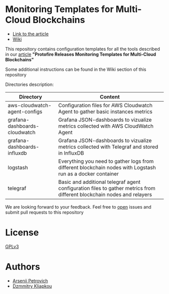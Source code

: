 # Monitoring Templates for Multi-Cloud Blockchains

- [Link to the article]()
- [Wiki](https://github.com/protofire/monitoring/wiki)

This repository contains configuration templates for all the tools described in our [article]() **"Protofire Releases Monitoring Templates for Multi-Cloud Blockchains"**

Some additional instructions can be found in the Wiki section of this repository

Directories description:

| Directory                    | Content                                                                        |
| ---------------------------- | ------------------------------------------------------------------------------ |
| aws-cloudwatch-agent-configs | Configuration files for AWS Cloudwatch Agent to gather basic instances metrics |
| grafana-dashboards-cloudwatch | Grafana JSON-dashboards to vizualize metrics collected with AWS CloudWatch Agent |
| grafana-dashboards-influxdb | Grafana JSON-dashboards to vizualize metrics collected with Telegraf and stored in InfluxDB |
| logstash | Everything you need to gather logs from different blockchain nodes with Logstash run as a docker container |
| telegraf | Basic and additional telegraf agent configuration files to gather metrics from different blockchain nodes and relayers |

We are looking forward to your feedback. Feel free to [open](https://github.com/protofire/monitoring/issues) issues and submit pull requests to this repository

# License

[GPLv3](https://github.com/protofire/monitoring/blob/main/LICENSE)

# Authors

- [Arsenii Petrovich](https://github.com/ArseniiPetrovich)
- [Dzmmitry Kliapkou](https://github.com/dzmitrykliapkou)
